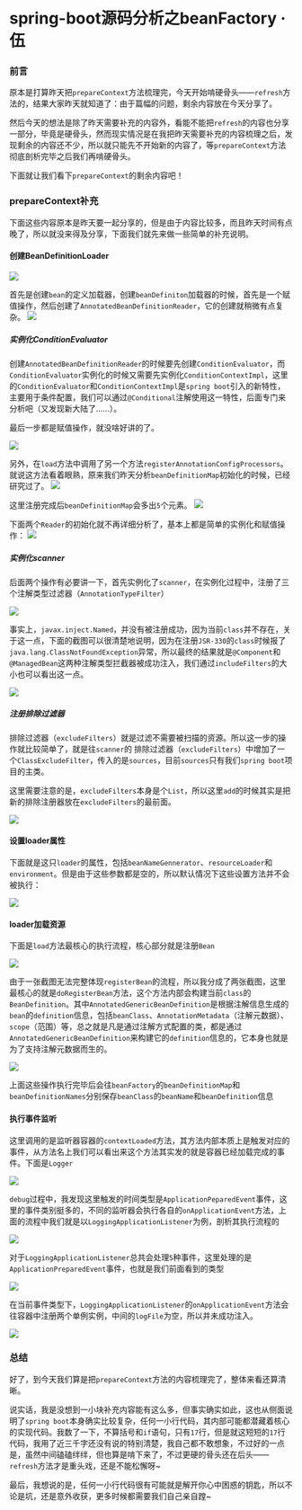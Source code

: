 # spring-boot源码分析之beanFactory · 伍

### 前言

原本是打算昨天把`prepareContext`方法梳理完，今天开始啃硬骨头——`refresh`方法的，结果大家昨天就知道了：由于篇幅的问题，剩余内容放在今天分享了。

然后今天的想法是除了昨天需要补充的内容外，看能不能把`refresh`的内容也分享一部分，毕竟是硬骨头，然而现实情况是在我把昨天需要补充的内容梳理之后，发现剩余的内容还不少，所以就只能先不开始新的内容了，等`prepareContext`方法彻底剖析完毕之后我们再啃硬骨头。

下面就让我们看下`prepareContext`的剩余内容吧！

### prepareContext补充

下面这些内容原本是昨天要一起分享的，但是由于内容比较多，而且昨天时间有点晚了，所以就没来得及分享，下面我们就先来做一些简单的补充说明。

#### 创建BeanDefinitionLoader

![](
https://syske-pic-bed.oss-cn-hangzhou.aliyuncs.com/imgs/20210907211014.png)

  首先是创建`bean`的定义加载器，创建`beanDefiniton`加载器的时候，首先是一个赋值操作，然后创建了`AnnotatedBeanDefinitionReader`，它的创建就稍微有点复杂。 ![](
https://syske-pic-bed.oss-cn-hangzhou.aliyuncs.com/imgs/20210907211446.png)

##### 实例化ConditionEvaluator

  创建`AnnotatedBeanDefinitionReader`的时候要先创建`ConditionEvaluator`，而`ConditionEvaluator`实例化的时候又需要先实例化`ConditionContextImpl`，这里的`ConditionEvaluator`和`ConditionContextImpl`是`spring boot`引入的新特性，主要用于条件配置，我们可以通过`@Conditional`注解使用这一特性，后面专门来分析吧（又发现新大陆了……）。

  最后一步都是赋值操作，就没啥好讲的了。

  ![](
https://syske-pic-bed.oss-cn-hangzhou.aliyuncs.com/imgs/20210907212256.png)

  另外，在`load`方法中调用了另一个方法`registerAnnotationConfigProcessors`。就说这方法看着眼熟，原来我们昨天分析`beanDefinitionMap`初始化的时候，已经研究过了。  ![](
https://syske-pic-bed.oss-cn-hangzhou.aliyuncs.com/imgs/20210907214219.png)

  这里注册完成后`beanDefinitionMap`会多出`5`个元素。  ![](
https://syske-pic-bed.oss-cn-hangzhou.aliyuncs.com/imgs/20210906212208.png)

  下面两个`Reader`的初始化就不再详细分析了，基本上都是简单的实例化和赋值操作：  ![](
https://syske-pic-bed.oss-cn-hangzhou.aliyuncs.com/imgs/20210907214756.png)

##### 实例化scanner

  后面两个操作有必要讲一下，首先实例化了`scanner`，在实例化过程中，注册了三个注解类型过滤器（`AnnotationTypeFilter`）

![](
https://syske-pic-bed.oss-cn-hangzhou.aliyuncs.com/imgs/20210908082829.png) 

事实上，`javax.inject.Named`，并没有被注册成功，因为当前`class`并不存在，关于这一点，下面的截图可以很清楚地说明，因为在注册`JSR-330`的`class`时候报了`java.lang.ClassNotFoundException`异常，所以最终的结果就是`@Component`和`@ManagedBean`这两种注解类型拦截器被成功注入，我们通过`includeFilters`的大小也可以看出这一点。

![](
https://syske-pic-bed.oss-cn-hangzhou.aliyuncs.com/imgs/20210908083456.png) 

##### 注册排除过滤器

排除过滤器（`excludeFilters`）就是过滤不需要被扫描的资源。所以这一步的操作就比较简单了，就是往`scanner`的 排除过滤器（`excludeFilters`）中增加了一个`ClassExcludeFilter`，传入的是`sources`，目前`sources`只有我们`spring boot`项目的主类。

这里需要注意的是，`excludeFilters`本身是个`List`，所以这里`add`的时候其实是把新的排除注册器放在`excludeFilters`的最前面。

![](
https://syske-pic-bed.oss-cn-hangzhou.aliyuncs.com/imgs/20210908084904.png)

#### 设置loader属性

下面就是这只`loader`的属性，包括`beanNameGennerator`、`resourceLoader`和`environment`。但是由于这些参数都是空的，所以默认情况下这些设置方法并不会被执行：

![](
https://syske-pic-bed.oss-cn-hangzhou.aliyuncs.com/imgs/images/20210908130336.png)

#### loader加载资源

下面是`load`方法最核心的执行流程，核心部分就是注册`Bean`

![](
https://syske-pic-bed.oss-cn-hangzhou.aliyuncs.com/imgs/images/20210908131728.png)

由于一张截图无法完整体现`registerBean`的流程，所以我分成了两张截图，这里最核心的就是`doRegisterBean`方法，这个方法内部会构建当前`class`的`BeanDefinition`。其中`AnnotatedGenericBeanDefinition`是根据注解信息生成的`bean`的`definition`信息，包括`beanClass`、`AnnotationMetadata`（注解元数据）、`scope`（范围）等，总之就是凡是通过注解方式配置的类，都是通过`AnnotatedGenericBeanDefinition`来构建它的`definition`信息的，它本身也就是为了支持注解元数据而生的。

![](
https://syske-pic-bed.oss-cn-hangzhou.aliyuncs.com/imgs/images/20210908132127.png)

上面这些操作执行完毕后会往`beanFactory`的`beanDefinitionMap`和`beanDefinitionNames`分别保存`beanClass`的`beanName`和`beanDefinition`信息

#### 执行事件监听

这里调用的是监听器容器的`contextLoaded`方法，其方法内部本质上是触发对应的事件，从方法名上我们可以看出来这个方法其实发的就是容器已经加载完成的事件。下面是`Logger`

![](
https://syske-pic-bed.oss-cn-hangzhou.aliyuncs.com/imgs/images/20210908144903.png)

`debug`过程中，我发现这里触发的时间类型是`ApplicationPeparedEvent`事件，这里的事件类别挺多的，不同的监听器会执行各自的`onApplicationEvent`方法，上面的流程中我们就是以`LoggingApplicationListener`为例，剖析其执行流程的

![](
https://syske-pic-bed.oss-cn-hangzhou.aliyuncs.com/imgs/20210908214555.png)

对于`LoggingApplicationListener`总共会处理`5`种事件，这里处理的是`ApplicationPreparedEvent`事件，也就是我们前面看到的类型

![](
https://syske-pic-bed.oss-cn-hangzhou.aliyuncs.com/imgs/20210908214752.png)

在当前事件类型下，`LoggingApplicationListener`的`onApplicationEvent`方法会往容器中注册两个单例实例，中间的`logFile`为空，所以并未成功注入。

![](
https://syske-pic-bed.oss-cn-hangzhou.aliyuncs.com/imgs/20210908215403.png)



### 总结

好了，到今天我们算是把`prepareContext`方法的内容梳理完了，整体来看还算清晰。

说实话，我是没想到一小块补充内容能有这么多，但事实确实如此，这也从侧面说明了`spring boot`本身确实比较复杂，任何一小行代码，其内部可能都潜藏着核心的实现代码。我数了一下，不算括号和`if`语句，只有`17`行，但是就这短短的`17`行代码，我用了近三千字还没有说的特别清楚，我自己都不敢想象，不过好的一点是，虽然中间磕磕绊绊，但也算是啃下来了，不过更硬的骨头还在后头——`refresh`方法才是重头戏，还是不能松懈呀~

最后，我想说的是，任何一小行代码很有可能就是解开你心中困惑的钥匙，所以不论是坑，还是意外收获，更多时候都需要我们自己亲自蹚~

